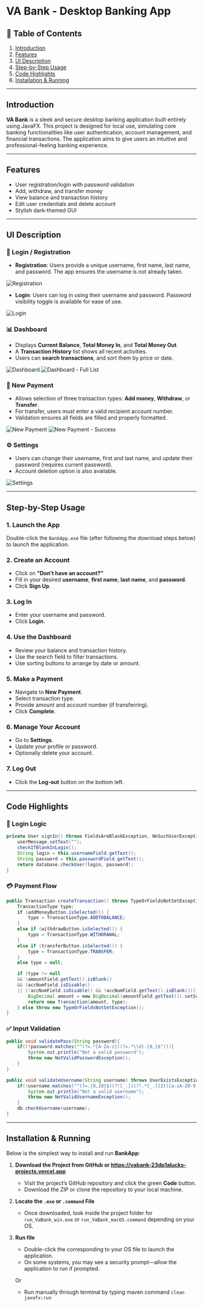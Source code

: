 # VA Bank - Desktop Banking App

## 🧭 Table of Contents

1. [Introduction](#introduction)
2. [Features](#features)
3. [UI Description](#ui-description)
4. [Step-by-Step Usage](#step-by-step-usage)
5. [Code Highlights](#code-highlights)
6. [Installation & Running](#installation--running)

---

## Introduction
**VA Bank** is a sleek and secure desktop banking application built entirely using JavaFX. This project is designed for local use, simulating core banking functionalities like user authentication, account management, and financial transactions. The application aims to give users an intuitive and professional-feeling banking experience.

---

## Features

- User registration/login with password validation
- Add, withdraw, and transfer money
- View balance and transaction history
- Edit user credentials and delete account
- Stylish dark-themed GUI

---

## UI Description

### 🔐 Login / Registration
- **Registration**: Users provide a unique username, first name, last name, and password. The app ensures the username is not already taken.

![Registration](./src/main/resources/photos/registration.png)

- **Login**: Users can log in using their username and password. Password visibility toggle is available for ease of use.

![Login](./src/main/resources/photos/login.png)

### 📊 Dashboard
- Displays **Current Balance**, **Total Money In**, and **Total Money Out**.
- A **Transaction History** list shows all recent activities.
- Users can **search transactions**, and sort them by price or date.

![Dashboard](./src/main/resources/photos/dashboard.png)
![Dashboard - Full List](./src/main/resources/photos/dashboard_2.png)

### 🛒 New Payment
- Allows selection of three transaction types: **Add money**, **Withdraw**, or **Transfer**.
- For transfer, users must enter a valid recipient account number.
- Validation ensures all fields are filled and properly formatted.

![New Payment](./src/main/resources/photos/new_payment.png)
![New Payment - Success](./src/main/resources/photos/new_payment_2.png)

### ⚙️ Settings
- Users can change their username, first and last name, and update their password (requires current password).
- Account deletion option is also available.

![Settings](./src/main/resources/photos/settings.png)

---

##  Step-by-Step Usage

### 1. Launch the App

Double-click the `BankApp.exe` file (after following the download steps below) to launch the application.

<!-- Compile and run the JavaFX project by executing the `Main.java` file.

```bash
javac -d bin src/main/java/org/example/Main.java
java -cp bin org.example.Main
``` -->

### 2. Create an Account
- Click on **"Don't have an account?"**
- Fill in your desired **username**, **first name**, **last name**, and **password**.
- Click **Sign Up**.

### 3. Log In
- Enter your username and password.
- Click **Login**.

### 4. Use the Dashboard
- Review your balance and transaction history.
- Use the search field to filter transactions.
- Use sorting buttons to arrange by date or amount.

### 5. Make a Payment
- Navigate to **New Payment**.
- Select transaction type.
- Provide amount and account number (if transferring).
- Click **Complete**.

### 6. Manage Your Account
- Go to **Settings**.
- Update your profile or password.
- Optionally delete your account.

### 7. Log Out
- Click the **Log-out** button on the bottom left.


---

## Code Highlights

### 🛂 Login Logic
```java
private User signIn() throws FieldsAreBlankException, NoSuchUserException {
    userMessage.setText("");
    checkIfBlankInLogin();
    String login = this.usernameField.getText();
    String password = this.passwordField.getText();
    return database.checkUser(login, password);
}
```

### 💳 Payment Flow
```java
public Transaction createTransaction() throws TypeOrFieldsNotSetException {
    TransactionType type;
    if (addMoneyButton.isSelected()) {
        type = TransactionType.ADDTOBALANCE;
    }
    else if (withdrawButton.isSelected()) {
        type = TransactionType.WITHDRAWAL;
    }
    else if (transferButton.isSelected()) {
        type = TransactionType.TRANSFER;
    }
    else type = null;

    if (type != null 
    && !amountField.getText().isBlank() 
    && (accNumField.isDisable() 
    || (!accNumField.isDisable() && !accNumField.getText().isBlank())))  {
        BigDecimal amount = new BigDecimal(amountField.getText()).setScale(2);
        return new Transaction(amount, type);
    } else throw new TypeOrFieldsNotSetException();
}
```

### ✅ Input Validation
```java
public void validatePass(String password){
    if((!password.matches("^(?=.*[A-Za-z])(?=.*\\d).{8,}$"))){
        System.out.println("Not a valid password");
        throw new NotValidPasswordException();
    }
}

public void validateUsername(String username) throws UserExistsException {
    if(!username.matches("^(?=.{8,20}$)(?![_.])(?!.*[_.]{2})[a-zA-Z0-9._]+(?<![_.])$")){
        System.out.println("Not a valid username");
        throw new NotValidUsernameException();
    }
    db.checkUsername(username);
}
```

---

## Installation & Running

Below is the simplest way to install and run **BankApp**:

1. **Download the Project from GitHub or https://vabank-23dp1alucks-projects.vercel.app**  
   - Visit the project’s GitHub repository and click the green **Code** button.  
   - Download the ZIP or clone the repository to your local machine.

2. **Locate the `.exe` or `.command` File**  
   - Once downloaded, look inside the project folder for `run_VaBank_win.exe` or `run_VaBank_macOS.command` depending on your OS.

3. **Run file**  
   - Double-click the corresponding to your OS file to launch the application.  
   - On some systems, you may see a security prompt—allow the application to run if prompted.
   
   Or
   - Run manually through terminal by typing maven command `clean javafx:run`
